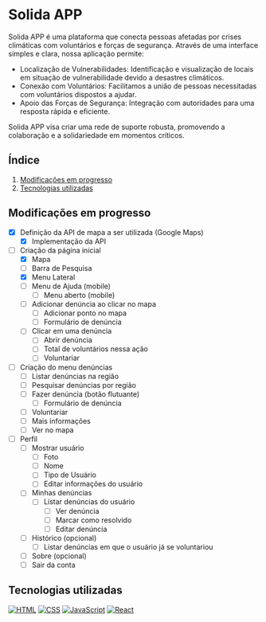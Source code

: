 # Solida APP
Solida APP é uma plataforma que conecta pessoas afetadas por crises climáticas com voluntários e forças de segurança. Através de uma interface simples e clara, nossa aplicação permite:

- Localização de Vulnerabilidades: Identificação e visualização de locais em situação de vulnerabilidade devido a desastres climáticos.
- Conexão com Voluntários: Facilitamos a união de pessoas necessitadas com voluntários dispostos a ajudar.
- Apoio das Forças de Segurança: Integração com autoridades para uma resposta rápida e eficiente.

Solida APP visa criar uma rede de suporte robusta, promovendo a colaboração e a solidariedade em momentos críticos.

## Índice
1. [Modificações em progresso](#modificações-em-progresso)
2. [Tecnologias utilizadas](#tecnologias-utilizadas)

## Modificações em progresso
- [X] Definição da API de mapa a ser utilizada (Google Maps)
    - [X] Implementação da API
- [ ] Criação da página inicial
    - [X] Mapa
    - [ ] Barra de Pesquisa
    - [X] Menu Lateral
    - [ ] Menu de Ajuda (mobile)
        - [ ] Menu aberto (mobile)
    - [ ] Adicionar denúncia ao clicar no mapa
        - [ ] Adicionar ponto no mapa
        - [ ] Formulário de denúncia
    - [ ] Clicar em uma denúncia
        - [ ] Abrir denúncia
        - [ ] Total de voluntários nessa ação
        - [ ] Voluntariar
- [ ] Criação do menu denúncias
    - [ ] Listar denúncias na região
    - [ ] Pesquisar denúncias por região
    - [ ] Fazer denúncia (botão flutuante)
        - [ ] Formulário de denúncia
    - [ ] Voluntariar
    - [ ] Mais informações
    - [ ] Ver no mapa
- [ ] Perfil
    - [ ] Mostrar usuário
        - [ ] Foto
        - [ ] Nome
        - [ ] Tipo de Usuário
        - [ ] Editar informações do usuário
    - [ ] Minhas denúncias
        - [ ] Listar denúncias do usuário
            - [ ] Ver denúncia
            - [ ] Marcar como resolvido
            - [ ] Editar denúncia
    - [ ] Histórico (opcional)
        - [ ] Listar denúncias em que o usuário já se voluntariou
    - [ ] Sobre (opcional)
    - [ ] Sair da conta

## Tecnologias utilizadas
[![HTML](https://img.shields.io/badge/-HTML-000?&logo=html5&logoColor=orange)](#)
[![CSS](https://img.shields.io/badge/-CSS-000?&logo=css3&logoColor=blue)](#)
[![JavaScript](https://img.shields.io/badge/-JavaScript-000?&logo=JavaScript&logoColor=ddc508)](#)
[![React](https://img.shields.io/badge/-React-000?&logo=React&logoColor=blue)](#)
